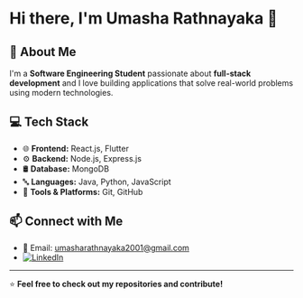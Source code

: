 # Hi there, I'm Umasha Rathnayaka 👋  

## 🚀 About Me  
I'm a **Software Engineering Student** passionate about **full-stack development** and I love building applications that solve real-world problems using modern technologies.  

## 💻 Tech Stack  
- 🌐 **Frontend:** React.js, Flutter  
- ⚙️ **Backend:** Node.js, Express.js  
- 🛢️ **Database:** MongoDB  
- 🔤 **Languages:** Java, Python, JavaScript  
- 🔧 **Tools & Platforms:** Git, GitHub 


## 📫 Connect with Me  
- 📧 Email: umasharathnayaka2001@gmail.com
- [![LinkedIn](https://img.shields.io/badge/-LinkedIn-0077B5?style=flat&logo=linkedin&logoColor=white)](https://www.linkedin.com/in/umasha-rathnayaka)
 

---

⭐ **Feel free to check out my repositories and contribute!**  
